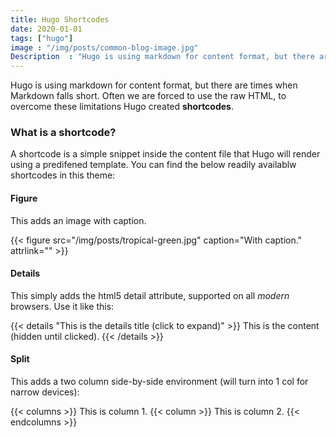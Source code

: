 ```yaml
---
title: Hugo Shortcodes
date: 2020-01-01
tags: ["hugo"]
image : "/img/posts/common-blog-image.jpg"
Description  : "Hugo is using markdown for content format, but there are times when Markdown falls short. Often we are forced to use the raw HTML...."
---
```

Hugo is using markdown for content format, but there are times when Markdown falls short. Often we are forced to use the raw HTML, to overcome these limitations Hugo created **shortcodes**.

### What is a shortcode?
A shortcode is a simple snippet inside the content file that Hugo will render using a predifened template. You can find the below readily availablw shortcodes in this theme:

#### Figure

This adds an image with caption.

{{< figure src="/img/posts/tropical-green.jpg" caption="With caption." attrlink="" >}}


#### Details

This simply adds the html5 detail attribute, supported on all *modern* browsers. Use it like this:


{{< details "This is the details title (click to expand)" >}}
This is the content (hidden until clicked).
{{< /details >}}
 

#### Split

This adds a two column side-by-side environment (will turn into 1 col for narrow devices):


{{< columns >}}
This is column 1.
{{< column >}}
This is column 2.
{{< endcolumns >}}

